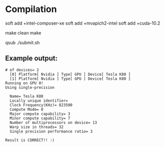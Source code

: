 # Compilation

soft add +intel-composer-xe
soft add +mvapich2-intel
soft add +cuda-10.2

make clean
make

qsub ./submit.sh

## Example output:
```
# of devices= 2
  [0] Platform[ Nvidia ] Type[ GPU ] Device[ Tesla K80 ]
  [1] Platform[ Nvidia ] Type[ GPU ] Device[ Tesla K80 ]
Running on GPU 0!
Using single-precision

  Name= Tesla K80
  Locally unique identifier= 
  Clock Frequency(KHz)= 823500
  Compute Mode= 0
  Major compute capability= 3
  Minor compute capability= 7
  Number of multiprocessors on device= 13
  Warp size in threads= 32
  Single precision performance ratio= 3

Result is CORRECT!! :)
```
